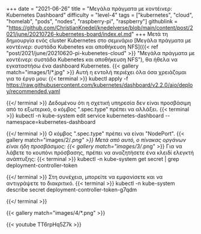 +++
date = "2021-06-26"
title = "Μεγάλα πράγματα με κοντέινερ: Kubernetes Dashboard"
difficulty = "level-4"
tags = ["kubernetes", "cloud", "homelab", "pods", "nodes", "raspberry-pi", "raspberry"]
githublink = "https://github.com/ChristianKnedel/knedelverse/blob/main/content/post/2021/june/20210726-kubernetes-board/index.el.md"
+++
Μετά τη δημιουργία ενός cluster Kubernetes στο σεμινάριο [Μεγάλα πράγματα με κοντέινερ: συστάδα Kubenetes και αποθήκευση NFS]({{< ref "post/2021/june/20210620-pi-kubenetes-cloud" >}} "Μεγάλα πράγματα με κοντέινερ: συστάδα Kubenetes και αποθήκευση NFS"), θα ήθελα να εγκαταστήσω ένα dashboard Kubernetes.
{{< gallery match="images/1/*.jpg" >}}
Αυτή η εντολή περιέχει όλα όσα χρειάζομαι για το έργο μου:
{{< terminal >}}
kubectl apply -f https://raw.githubusercontent.com/kubernetes/dashboard/v2.2.0/aio/deploy/recommended.yaml

{{</ terminal >}}
Δεδομένου ότι η σχετική υπηρεσία δεν είναι προσβάσιμη από το εξωτερικό, ο κόμβος ".spec.type" πρέπει να αλλάξει.
{{< terminal >}}
kubectl -n kube-system edit service kubernetes-dashboard --namespace=kubernetes-dashboard

{{</ terminal >}}
Ο κόμβος ".spec.type" πρέπει να είναι "NodePort".
{{< gallery match="images/2/*.png" >}}
Μετά από αυτό, ο πίνακας οργάνων είναι ήδη προσβάσιμος:
{{< gallery match="images/3/*.png" >}}
Για να λάβετε το κουπόνι πρόσβασης, πρέπει να αναζητήσετε ένα κλειδί ελεγκτή ανάπτυξης:
{{< terminal >}}
kubectl -n kube-system get secret | grep deployment-controller-token

{{</ terminal >}}
Στη συνέχεια, μπορείτε να εμφανίσετε και να αντιγράψετε το διακριτικό.
{{< terminal >}}
kubectl -n kube-system describe secret deployment-controller-token-g7qdm

{{</ terminal >}}

{{< gallery match="images/4/*.png" >}}

{{< youtube TT6rpHq5Z7k  >}}